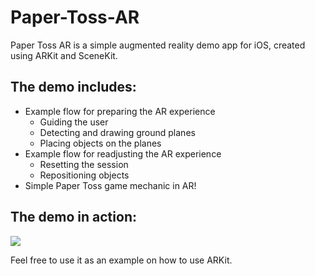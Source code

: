 # Paper-Toss-AR
Paper Toss AR is a simple augmented reality demo app for iOS, created using ARKit and SceneKit.

## The demo includes:
- Example flow for preparing the AR experience
  - Guiding the user
  - Detecting and drawing ground planes
  - Placing objects on the planes
- Example flow for readjusting the AR experience
  - Resetting the session
  - Repositioning objects
- Simple Paper Toss game mechanic in AR!

## The demo in action:

![](screenrecording.gif)

Feel free to use it as an example on how to use ARKit.
